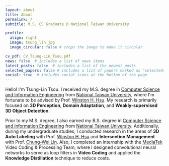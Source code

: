 ```yaml
---
layout: about
title: About
permalink: /
subtitle: M.S. CS Graduate @ National Taiwan University

profile:
  align: right
  image: tsung_lin.jpg
  image_circular: false # crops the image to make it circular

cv_pdf: CV_Tsung-Lin_Tsou.pdf
news: false  # includes a list of news items
latest_posts: false  # includes a list of the newest posts
selected_papers: false # includes a list of papers marked as "selected={true}"
social: true  # includes social icons at the bottom of the page
---
```


Hello! I'm Tsung-Lin Tsou. I received my M.S. degree in [Computer Science and Information Engineering](https://www.csie.ntu.edu.tw//?locale=en) from [National Taiwan University](https://www.ntu.edu.tw/english), where I'm fortunate to be advised by Prof. [Winston H. Hsu](https://winstonhsu.info). My research is primarily focused on <b>3D Perception</b>, <b>Domain Adaptation</b>, and <b>Weakly-supervised 3D Object Detection</b>.

Prior to my M.S. degree, I also earned my B.S. degree in [Computer Science and Information Engineering](https://www.csie.ntu.edu.tw//?locale=en) from [National Taiwan University](https://www.ntu.edu.tw/english). Additionally, during my undergraduate studies, I conducted research in the areas of <b>3D Auto Labeling</b> with Prof. [Winston H. Hsu](https://winstonhsu.info) and <b>Intersection Management</b> with Prof. [Chung-Wei Lin](https://www.csie.ntu.edu.tw/~cwlin/). Also, I completed an internship with the [MediaTek](https://www.mediatek.com) Video Coding & Processing Team, where I designed convolutional neural networks to serve as loop filters in <b>Video Coding</b> and applied the <b>Knowledge Distillation</b> technique to reduce costs.